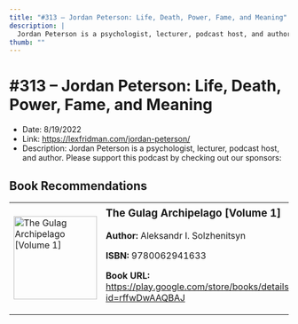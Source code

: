 ```yaml
---
title: "#313 – Jordan Peterson: Life, Death, Power, Fame, and Meaning"
description: |
  Jordan Peterson is a psychologist, lecturer, podcast host, and author. Please support this podcast by checking out our sponsors:"
thumb: ""
---
```


# #313 – Jordan Peterson: Life, Death, Power, Fame, and Meaning

  - Date: 8/19/2022
  - Link: https://lexfridman.com/jordan-peterson/
  - Description: Jordan Peterson is a psychologist, lecturer, podcast host, and author. Please support this podcast by checking out our sponsors:

## Book Recommendations

<table style="border: none;"><tr style="border: none;"><td style="border: none;"><img src="https://books.google.com/books/content?id=rffwDwAAQBAJ&printsec=frontcover&img=1&zoom=1&edge=curl&source=gbs_api" alt="The Gulag Archipelago [Volume 1]" width="150" style="vertical-align: top;"></td><td style="border: none; vertical-align: top;"><h3 style='margin-top: 5'>The Gulag Archipelago [Volume 1]</h3><p><strong>Author:</strong> Aleksandr I. Solzhenitsyn</p><p><strong>ISBN:</strong> 9780062941633</p><p><strong>Book URL:</strong> <a href="https://play.google.com/store/books/details?id=rffwDwAAQBAJ">https://play.google.com/store/books/details?id=rffwDwAAQBAJ</a></p></td></tr></table>
